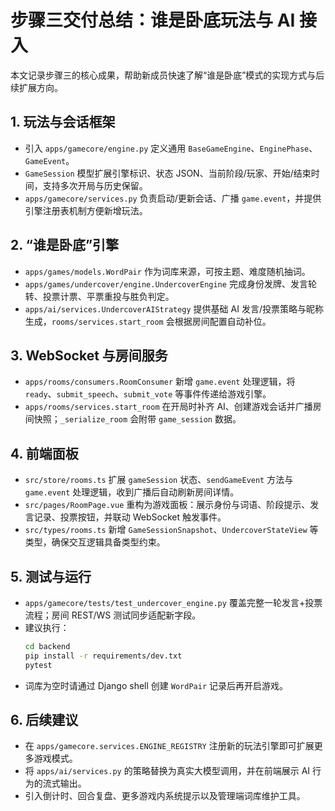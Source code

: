 # 步骤三交付总结：谁是卧底玩法与 AI 接入

本文记录步骤三的核心成果，帮助新成员快速了解“谁是卧底”模式的实现方式与后续扩展方向。

## 1. 玩法与会话框架

- 引入 `apps/gamecore/engine.py` 定义通用 `BaseGameEngine`、`EnginePhase`、`GameEvent`。
- `GameSession` 模型扩展引擎标识、状态 JSON、当前阶段/玩家、开始/结束时间，支持多次开局与历史保留。
- `apps/gamecore/services.py` 负责启动/更新会话、广播 `game.event`，并提供引擎注册表机制方便新增玩法。

## 2. “谁是卧底”引擎

- `apps/games/models.WordPair` 作为词库来源，可按主题、难度随机抽词。
- `apps/games/undercover/engine.UndercoverEngine` 完成身份发牌、发言轮转、投票计票、平票重投与胜负判定。
- `apps/ai/services.UndercoverAIStrategy` 提供基础 AI 发言/投票策略与昵称生成，`rooms/services.start_room` 会根据房间配置自动补位。

## 3. WebSocket 与房间服务

- `apps/rooms/consumers.RoomConsumer` 新增 `game.event` 处理逻辑，将 `ready`、`submit_speech`、`submit_vote` 等事件传递给游戏引擎。
- `apps/rooms/services.start_room` 在开局时补齐 AI、创建游戏会话并广播房间快照；`_serialize_room` 会附带 `game_session` 数据。

## 4. 前端面板

- `src/store/rooms.ts` 扩展 `gameSession` 状态、`sendGameEvent` 方法与 `game.event` 处理逻辑，收到广播后自动刷新房间详情。
- `src/pages/RoomPage.vue` 重构为游戏面板：展示身份与词语、阶段提示、发言记录、投票按钮，并联动 WebSocket 触发事件。
- `src/types/rooms.ts` 新增 `GameSessionSnapshot`、`UndercoverStateView` 等类型，确保交互逻辑具备类型约束。

## 5. 测试与运行

- `apps/gamecore/tests/test_undercover_engine.py` 覆盖完整一轮发言+投票流程；房间 REST/WS 测试同步适配新字段。
- 建议执行：
  ```bash
  cd backend
  pip install -r requirements/dev.txt
  pytest
  ```
- 词库为空时请通过 Django shell 创建 `WordPair` 记录后再开启游戏。

## 6. 后续建议

- 在 `apps/gamecore.services.ENGINE_REGISTRY` 注册新的玩法引擎即可扩展更多游戏模式。
- 将 `apps/ai/services.py` 的策略替换为真实大模型调用，并在前端展示 AI 行为的流式输出。
- 引入倒计时、回合复盘、更多游戏内系统提示以及管理端词库维护工具。
